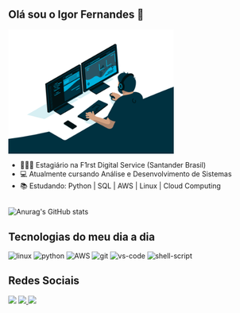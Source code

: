 ## Olá sou o Igor Fernandes 👋
<img align="center" height="250" alt="coding-time" src="code.gif">

- 👨🏿‍💻 Estagiário na F1rst Digital Service (Santander Brasil)
- 💻 Atualmente cursando Análise e Desenvolvimento de Sistemas
- 📚 Estudando: Python | SQL | AWS | Linux | Cloud Computing
##
![Anurag's GitHub stats](https://github-readme-stats.vercel.app/api?username=igoorfernandes&show_icons=true&theme=transparent)
## Tecnologias do meu dia a dia
![linux](	https://img.shields.io/badge/Linux-FCC624?style=for-the-badge&logo=linux&logoColor=black)
![python](https://img.shields.io/badge/Python-14354C?style=for-the-badge&logo=python&logoColor=white)
![AWS](	https://img.shields.io/badge/Amazon_AWS-FF9900?style=for-the-badge&logo=amazonaws&logoColor=white)
![git](https://img.shields.io/badge/GIT-E44C30?style=for-the-badge&logo=git&logoColor=white)
![vs-code](https://img.shields.io/badge/Visual_Studio-5C2D91?style=for-the-badge&logo=visual%20studio&logoColor=white)
![shell-script](https://img.shields.io/badge/Shell_Script-121011?style=for-the-badge&logo=gnu-bash&logoColor=white)

## Redes Sociais
<a href = "mailto:riiguh@gmail.com"><img src="https://img.shields.io/badge/-Gmail-%23333?style=for-the-badge&logo=gmail&logoColor=white" target="_blank"></a>
<a href="https://www.linkedin.com/in/igor-fernandes-ads/" target="_blank"><img src="https://img.shields.io/badge/-LinkedIn-%230077B5?style=for-the-badge&logo=linkedin&logoColor=white" target="_blank">
<a href="https://t.me/iguziin" target="_blank"><img src="https://img.shields.io/badge/Telegram-2CA5E0?style=for-the-badge&logo=telegram&logoColor=white" target="_blank">




